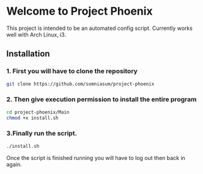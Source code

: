  

# Welcome to Project Phoenix

This project is intended to be an automated config script. Currently works well with Arch Linux, i3.

## Installation

### 1. First you will have to clone the repository

```bash
git clone https://github.com/somniasum/project-phoenix
```

### 2. Then give execution permission to install the entire program
```bash
cd project-phoenix/Main
chmod +x install.sh
```
### 3.Finally run the script.
```bash
./install.sh
```

Once the script is finished running you will have to log out then back in again.

